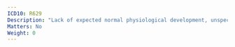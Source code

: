 ```yaml
---
ICD10: R629
Description: "Lack of expected normal physiological development, unspecified"
Matters: No
Weight: 0
---
```


